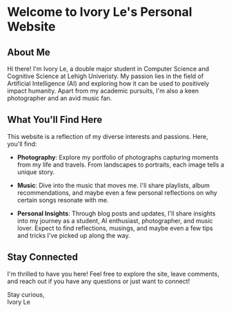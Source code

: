 # Welcome to Ivory Le's Personal Website

## About Me

Hi there! I'm Ivory Le, a double major student in Computer Science and Cognitive Science at Lehigh Univeristy. My passion lies in the field of Artificial Intelligence (AI) and exploring how it can be used to positively impact humanity. Apart from my academic pursuits, I'm also a keen photographer and an avid music fan.

## What You'll Find Here

This website is a reflection of my diverse interests and passions. Here, you'll find:

- **Photography**: Explore my portfolio of photographs capturing moments from my life and travels. From landscapes to portraits, each image tells a unique story.

- **Music**: Dive into the music that moves me. I'll share playlists, album recommendations, and maybe even a few personal reflections on why certain songs resonate with me.

- **Personal Insights**: Through blog posts and updates, I'll share insights into my journey as a student, AI enthusiast, photographer, and music lover. Expect to find reflections, musings, and maybe even a few tips and tricks I've picked up along the way.

## Stay Connected

I'm thrilled to have you here! Feel free to explore the site, leave comments, and reach out if you have any questions or just want to connect!

Stay curious,  
Ivory Le

